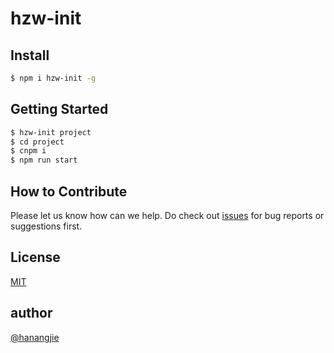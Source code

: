 hzw-init
=======


## Install

```bash
$ npm i hzw-init -g
```

## Getting Started


```bash
$ hzw-init project
$ cd project
$ cnpm i
$ npm run start
```


## How to Contribute

Please let us know how can we help. Do check out [issues](https://github.com/hanangjie/hzw-init/issues) for bug reports or suggestions first.
## License

[MIT](LICENSE)

## author

[@hanangjie](https://npm.taobao.org/~hanangjie)
